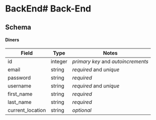 # BackEnd# Back-End

## Schema

#### Diners

| Field    | Type    | Notes                              |
| -------- | ------- | ---------------------------------- |
| id       | integer | _primary key_ and _autoincrements_ |
| email    | string  | _required_ and _unique_            |
| password | string  | _required_                         |
| username | string  | _required_ and _unique_            |
| first_name | string  | _required_                       |
| last_name | string  | _required_                        |
| current_location| string | _optional_                   |

